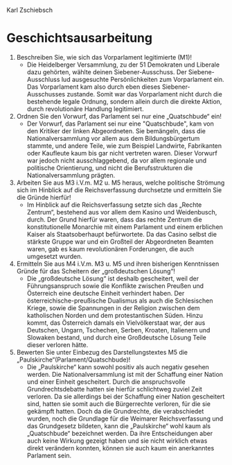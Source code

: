 Karl Zschiebsch

# Geschichtsausarbeitung

1. Beschreiben Sie, wie sich das Vorparlament legitimierte (M1)!
	- Die Heidelberger Versammlung, zu der 51 Demokraten und Liberale dazu gehörten, wählte deinen Siebener-Ausschuss. Der Siebene-Ausschluss lud ausgesuchte Persönlichkeiten zum Vorparlament ein. Das Vorparlament kam also durch eben dieses Siebener-Ausschusses zustande. Somit war das Vorparlament nicht durch die bestehende legale Ordnung, sondern allein durch die direkte Aktion, durch revolutionäre Handlung legitimiert.
1. Ordnen Sie den Vorwurf, das Parlament sei nur eine „Quatschbude“ ein!
	- Der Vorwurf, das Parlament sei nur eine "Quatschbude", kam von den Kritiker der linken Abgeordneten. Sie bemängeln, dass die Nationalversammlung vor allem aus dem Bildungsbürgertum stammte, und andere Teile, wie zum Beispiel Landwirte, Fabrikanten oder Kaufleute kaum bis gar nicht vertreten waren. Dieser Vorwurf war jedoch nicht ausschlaggebend, da vor allem regionale und politische Orientierung, und nicht die Berufsstrukturen die Nationalversammlung prägten.
1. Arbeiten Sie aus M3 i.V.m. M2 u. M5 heraus, welche politische Strömung sich im Hinblick auf die Reichsverfassung durchsetzte und ermitteln Sie die Gründe hierfür!
	- Im Hinblick auf die Reichsverfassung setzte sich das „Rechte Zentrum“, bestehend aus vor allem dem Kasino und Weidenbusch, durch. Der Grund hierfür waren, dass das rechte Zentrum die konstitutionelle Monarchie mit einem Parlament und einem erblichen Kaiser als Staatsoberhaupt befürwortete. Da das Casino selbst die stärkste Gruppe war und ein Großteil der Abgeordneten Beamten waren, gab es kaum revolutionären Forderungen, die auch umgesetzt wurden.
1. Ermitteln Sie aus M4 i.V.m. M3 u. M5 und ihren bisherigen Kenntnissen Gründe für das Scheitern der „großdeutschen Lösung“! 
	 - Die „großdeutsche Lösung“ ist deshalb gescheitert, weil der Führungsanspruch sowie die Konflikte zwischen Preußen und Österreich eine deutsche Einheit verhindert haben. Der österreichische-preußische Dualismus als auch die Schlesischen Kriege, sowie die Spannungen in der Religion zwischen dem katholischen Norden und dem protestantischen Süden. Hinzu kommt, das Österreich damals ein Vielvölkerstaat war, der aus Deutschen, Ungarn, Tschechen, Serben, Kroaten, Italienern und Slowaken bestand, und durch eine Großdeutsche Lösung Teile dieser verloren hätte.
1. Bewerten Sie unter Einbezug des Darstellungstextes M5 die „Paulskirche“(Parlament/Quatschbude)!
	- Die „Paulskirche“ kann sowohl positiv als auch negativ gesehen werden. Die Nationalversammlung ist mit der Schaffung einer Nation und einer Einheit gescheitert. Durch die anspruchsvolle Grundrechtsdebatte hatten sie hierfür schlichtweg zuviel Zeit verloren. Da sie allerdings bei der Schaffung einer Nation gescheitert sind, hatten sie somit auch die Bürgerrechte verloren, für die sie gekämpft hatten. Doch da die Grundrechte, die verabschiedet wurden, noch die Grundlage für die Weimarer Reichsverfassung und das Grundgesetz bildeten, kann die „Paulskirche“ wohl kaum als „Quatschbude“ bezeichnet werden. Da ihre Entscheidungen aber auch keine Wirkung gezeigt haben und sie nicht wirklich etwas direkt verändern konnten, können sie auch kaum ein anerkanntes Parlament sein.
